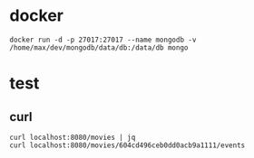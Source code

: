 # docker 
```
docker run -d -p 27017:27017 --name mongodb -v /home/max/dev/mongodb/data/db:/data/db mongo
```
# test
## curl
```
curl localhost:8080/movies | jq
curl localhost:8080/movies/604cd496ceb0dd0acb9a1111/events
```